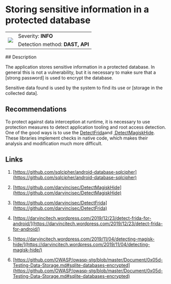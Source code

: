 # Storing sensitive information in a protected database

<table class='noborder'>
    <colgroup>
      <col/>
      <col/>
    </colgroup>
    <tbody>
      <tr>
        <td rowspan="2"><img src="../../../img/defekt_info.png"/></td>
        <td>Severity:<strong> INFO</strong></td>
      </tr>
      <tr>
        <td>Detection method:<strong> DAST, API</strong></td>
      </tr>
    </tbody>
</table>
## Description

The application stores sensitive information in a protected database. In general this is not a vulnerability, but it is necessary to make sure that a [strong password] is used to encrypt the database.

Sensitive data found is used by the system to find its use or [storage in the collected data].

## Recommendations

To protect against data interception at runtime, it is necessary to use protection measures to detect application tooling and root access detection. One of the good ways is to use the [DetectFrida](https://github.com/darvincisec/DetectFrida)and [ DetectMagiskHide](https://github.com/darvincisec/DetectMagiskHide). These libraries implement checks in native code, which makes their analysis and modification much more difficult.

## Links

1. [https://github.com/sqlcipher/android-database-sqlcipher](https://github.com/sqlcipher/android-database-sqlcipher)

2. [https://github.com/darvincisec/DetectMagiskHide](https://github.com/darvincisec/DetectMagiskHide)

3. [https://github.com/darvincisec/DetectFrida](https://github.com/darvincisec/DetectFrida)

4. [https://darvincitech.wordpress.com/2019/12/23/detect-frida-for-android/](https://darvincitech.wordpress.com/2019/12/23/detect-frida-for-android/)

5. [https://darvincitech.wordpress.com/2019/11/04/detecting-magisk-hide/](https://darvincitech.wordpress.com/2019/11/04/detecting-magisk-hide/)

6. [https://github.com/OWASP/owasp-stg/blob/master/Document/0x05d-Testing-Data-Storage.md#sqlite-databases-encrypted](https://github.com/OWASP/owasp-stg/blob/master/Document/0x05d-Testing-Data-Storage.md#sqlite-databases-encrypted)